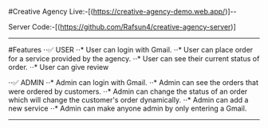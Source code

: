 #Creative Agency
Live:-[(https://creative-agency-demo.web.app/)]--

Server Code:-[(https://github.com/Rafsun4/creative-agency-server)]

___

#Features
⋅⋅✅ USER
 ⋅⋅* User can login with Gmail.
 ⋅⋅* User can place order for a service provided by the agency.
 ⋅⋅* User can see their current status of order.
 ⋅⋅* User can give review 
 
 ⋅⋅✅ ADMIN
  ⋅⋅* Admin can login with Gmail.
  ⋅⋅* Admin can see the orders that were ordered by customers.
  ⋅⋅* Admin can change the status of an order which will change the customer's order dynamically. 
  ⋅⋅* Admin can add a new service 
  ⋅⋅* Admin can make anyone admin by only entering a Gmail.

___
